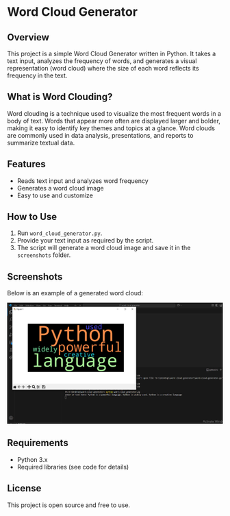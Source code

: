 # Word Cloud Generator

## Overview
This project is a simple Word Cloud Generator written in Python. It takes a text input, analyzes the frequency of words, and generates a visual representation (word cloud) where the size of each word reflects its frequency in the text.

## What is Word Clouding?
Word clouding is a technique used to visualize the most frequent words in a body of text. Words that appear more often are displayed larger and bolder, making it easy to identify key themes and topics at a glance. Word clouds are commonly used in data analysis, presentations, and reports to summarize textual data.

## Features
- Reads text input and analyzes word frequency
- Generates a word cloud image
- Easy to use and customize

## How to Use
1. Run `word_cloud_generator.py`.
2. Provide your text input as required by the script.
3. The script will generate a word cloud image and save it in the `screenshots` folder.

## Screenshots
Below is an example of a generated word cloud:

![Word Cloud Example](screenshots/cloud.PNG)

## Requirements
- Python 3.x
- Required libraries (see code for details)

## License
This project is open source and free to use.
